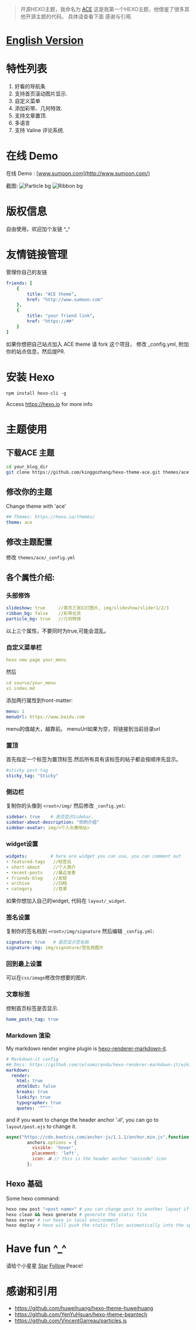> 开源HEXO主题，我命名为 [ACE](https://github.com/kinggozhang/hexo-theme-ace) 这是我第一个HEXO主题，他借鉴了很多其他开源主题的代码。
> 具体请查看下面 感谢与引用. 
# [English Version](https://github.com/kinggozhang/hexo-theme-ace/blob/master/README-en.md)
# 特性列表
 1. 好看的导航条
 2. 支持首页滚动图片显示. 
 3. 自定义菜单
 4. 添加彩带、几何特效.
 5. 支持文章置顶.
 6. 多语言
 7. 支持 Valine 评论系统.
# 在线 Demo

在线 Demo : [www.sumoon.com](http://www.sumoon.com/)

截图:
![Particle bg](snapshots/snapshot_particle.png "snapshot_particle_bg")
![Ribbon bg](snapshots/snapshot_ribbon_en.png "snapshot_ribbon_bg")
# 版权信息
自由使用，欢迎加个友链 ^_^
# 友情链接管理
管理你自己的友链
```yml
friends: [
    {
        title: "ACE theme",
        href: "http://www.sumoon.com"
    },
    {
        title: "your friend link",
        href: "https://##"
    }
]

```
如果你想把自己站点加入 ACE theme
请 fork 这个项目， 修改 _config.yml, 附加你的站点信息，然后提PR.

# 安装 Hexo

```shell
npm install hexo-cli -g
```
Access <https://hexo.io> for more info
# 主题使用

## 下载ACE 主题

```bash
cd your_blog_dir
git clone https://github.com/kinggozhang/hexo-theme-ace.git themes/ace
```

## 修改你的主题
Change theme with 'ace'
```yml
## Themes: https://hexo.io/themes/
theme: ace
```
## 修改主题配置

修改 `themes/ace/_config.yml`
## 各个属性介绍:

### 头部修饰
```yml
slideshow: true     //首页三张幻灯图片, img/slideshow/slider1/2/3
ribban_bg: false    //彩带北京
particle_bg: true   //几何特效
```
以上三个属性，不要同时为true,可能会混乱。
### 自定义菜单栏
```yml
hexo new page your_menu
```
然后 
```yml
cd source/your_menu
vi index.md
```
添加两行属性到front-matter:
```yml
menu: 1
menuUrl: https://www.baidu.com
```
menu的值越大，越靠前。
menuUrl如果为空，将链接到当前目录url

### 置顶
 首先指定一个标签为置顶标签.然后所有具有该标签的帖子都会按顺序先显示。
```yml
#sticky post tag
sticky_tag: "Sticky"
```
### 侧边栏
复制你的头像到 `<root>/img/` 然后修改 `_config.yml`:
```yml
sidebar: true    # 是否显示Sidebar.
sidebar-about-description: "你的介绍"
sidebar-avatar: img/<个人头像地址>
```
### widget设置
```yml
widgets:         # here are widget you can use, you can comment out
- featured-tags   //标签云
- short-about     //个人简介
- recent-posts    //最近发表
- friends-blog    //友链
- archive         //归档
- category        //目录
```
如果你想加入自己的widget, 代码在 `layout/_widget`.
### 签名设置
复制你的签名档到 `<root>/img/signature` 然后编辑 `_config.yml`:
```yml
signature: true   # 是否显示签名档
signature-img: img/signature/签名档图片
```
### 回到最上设置
可以在`css/image`修改你想要的图片.

### 文章标签
控制首页标签是否显示.
```yml
home_posts_tag: true
```
### Markdown 渲染
My markdown render engine plugin is [hexo-renderer-markdown-it](https://github.com/celsomiranda/hexo-renderer-markdown-it).
```yml
# Markdown-it config
## Docs: https://github.com/celsomiranda/hexo-renderer-markdown-it/wiki
markdown:
  render:
    html: true
    xhtmlOut: false
    breaks: true
    linkify: true
    typographer: true
    quotes: '“”‘’'
```
and if you want to change the header anchor 'ℬ', you can go to `layout/post.ejs` to change it.
```javascript
async("https://cdn.bootcss.com/anchor-js/1.1.1/anchor.min.js",function(){
        anchors.options = {
          visible: 'hover',
          placement: 'left',
          icon: ℬ // this is the header anchor "unicode" icon
        };
```

## Hexo 基础
Some hexo command:
```bash
hexo new post "<post name>" # you can change post to another layout if you want
hexo clean && hexo generate # generate the static file
hexo server # run hexo in local environment
hexo deploy # hexo will push the static files automatically into the specific branch(gh-pages) of your repo!
```

# Have fun ^_^ 
请给个小星星 <a class="github-button" href="https://github.com/kinggozhang/hexo-theme-sumoon" data-icon="octicon-star" aria-label="Star kinggozhang/hexo-theme-sumoon on GitHub">Star</a>  <a class="github-button" href="https://github.com/kinggozhang" aria-label="Follow @kinggozhang on GitHub">Follow</a> 
Peace!
# 感谢和引用
 - <https://github.com/huweihuang/hexo-theme-huweihuang>
 - <https://github.com/YenYuHsuan/hexo-theme-beantech>
 - <https://github.com/VincentGarreau/particles.js>
 
